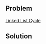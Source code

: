 ## Problem

[Linked List Cycle](https://leetcode.com/explore/featured/card/top-interview-questions-easy/93/linked-list/773/)

## Solution
